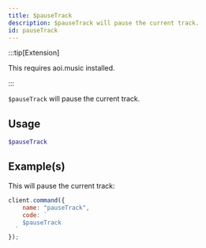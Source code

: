 ```yaml
---
title: $pauseTrack
description: $pauseTrack will pause the current track.
id: pauseTrack
---
```


:::tip[Extension]

This requires aoi.music installed.

:::

`$pauseTrack` will pause the current track.

## Usage

```php
$pauseTrack
```

## Example(s)

This will pause the current track:

```javascript
client.command({
    name: "pauseTrack",
    code: `
    $pauseTrack
  `
});
```
